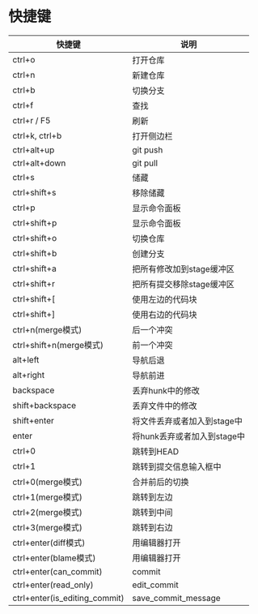 # 快捷键

| 快捷键 | 说明 |
| - | - |
| ctrl+o | 打开仓库 |
| ctrl+n | 新建仓库 |
| ctrl+b | 切换分支 |
| ctrl+f | 查找 |
| ctrl+r / F5 | 刷新 |
| ctrl+k, ctrl+b | 打开侧边栏 |
| ctrl+alt+up | git push |
| ctrl+alt+down | git pull |
| ctrl+s | 储藏 |
| ctrl+shift+s | 移除储藏 |
| ctrl+p | 显示命令面板 |
| ctrl+shift+p | 显示命令面板 |
| ctrl+shift+o | 切换仓库 |
| ctrl+shift+b | 创建分支 |
| ctrl+shift+a | 把所有修改加到stage缓冲区 |
| ctrl+shift+r | 把所有提交移除stage缓冲区 |
| ctrl+shift+[ | 使用左边的代码块 |
| ctrl+shift+] | 使用右边的代码块 |
| ctrl+n(merge模式) | 后一个冲突 |
| ctrl+shift+n(merge模式) | 前一个冲突 |
| alt+left | 导航后退 |
| alt+right | 导航前进 |
| backspace | 丢弃hunk中的修改 |
| shift+backspace | 丢弃文件中的修改 |
| shift+enter | 将文件丢弃或者加入到stage中 |
| enter | 将hunk丢弃或者加入到stage中 |
| ctrl+0 | 跳转到HEAD |
| ctrl+1 | 跳转到提交信息输入框中 |
| ctrl+0(merge模式) | 合并前后的切换 |
| ctrl+1(merge模式) | 跳转到左边 |
| ctrl+2(merge模式) | 跳转到中间 |
| ctrl+3(merge模式) | 跳转到右边 |
| ctrl+enter(diff模式) | 用编辑器打开 |
| ctrl+enter(blame模式) | 用编辑器打开 |
| ctrl+enter(can_commit) | commit |
| ctrl+enter(read_only) | edit_commit |
| ctrl+enter(is_editing_commit) | save_commit_message |
